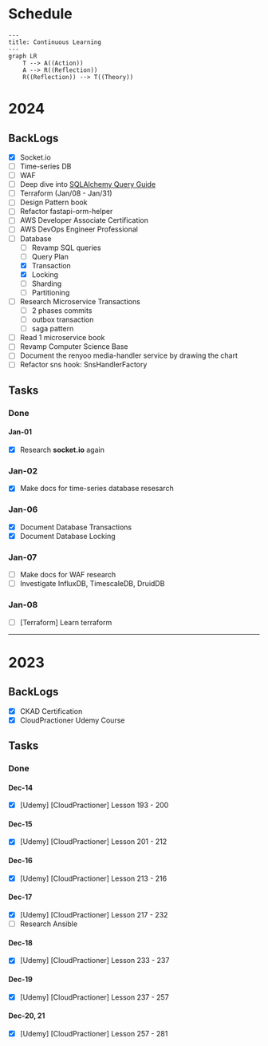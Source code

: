 # Schedule

```mermaid
---
title: Continuous Learning
---
graph LR
    T --> A((Action))
    A --> R((Reflection))
    R((Reflection)) --> T((Theory))
```

# 2024

## BackLogs

- [x] Socket.io
- [ ] Time-series DB
- [ ] WAF
- [ ] Deep dive into [SQLAlchemy Query Guide](https://docs.sqlalchemy.org/en/20/orm/queryguide/index.html)
- [ ] Terraform (Jan/08 - Jan/31)
- [ ] Design Pattern book
- [ ] Refactor fastapi-orm-helper
- [ ] AWS Developer Associate Certification
- [ ] AWS DevOps Engineer Professional
- [ ] Database
  - [ ] Revamp SQL queries
  - [ ] Query Plan
  - [x] Transaction
  - [x] Locking
  - [ ] Sharding
  - [ ] Partitioning
- [ ] Research Microservice Transactions
  - [ ] 2 phases commits
  - [ ] outbox transaction
  - [ ] saga pattern
- [ ] Read 1 microservice book
- [ ] Revamp Computer Science Base
- [ ] Document the renyoo media-handler service by drawing the chart
- [ ] Refactor sns hook: SnsHandlerFactory

## Tasks

### Done

#### Jan-01

- [x] Research **socket.io** again

### Jan-02

- [x] Make docs for time-series database resesarch

### Jan-06

- [x] Document Database Transactions
- [x] Document Database Locking

### Jan-07

- [ ] Make docs for WAF research
- [ ] Investigate InfluxDB, TimescaleDB, DruidDB

### Jan-08

- [ ] [Terraform] Learn terraform

---

# 2023

## BackLogs

- [x] CKAD Certification
- [x] CloudPractioner Udemy Course

## Tasks

### Done

#### Dec-14

- [x] [Udemy] [CloudPractioner] Lesson 193 - 200

#### Dec-15

- [x] [Udemy] [CloudPractioner] Lesson 201 - 212

#### Dec-16

- [x] [Udemy] [CloudPractioner] Lesson 213 - 216

#### Dec-17

- [x] [Udemy] [CloudPractioner] Lesson 217 - 232
- [ ] Research Ansible

#### Dec-18

- [x] [Udemy] [CloudPractioner] Lesson 233 - 237

#### Dec-19

- [x] [Udemy] [CloudPractioner] Lesson 237 - 257

#### Dec-20, 21

- [x] [Udemy] [CloudPractioner] Lesson 257 - 281

